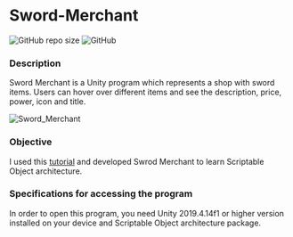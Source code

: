 # Sword-Merchant
![GitHub repo size](https://img.shields.io/github/repo-size/WW164/Sword-Merchant)
![GitHub](https://img.shields.io/github/license/WW164/Sword-Merchant)

### Description
Sword Merchant is a Unity program which represents a shop with sword items. Users can hover over different items and see the description, price, power, icon and title.

![Sword_Merchant](https://user-images.githubusercontent.com/56814825/145714100-a22a06d8-191a-4186-970c-8938e89602cb.gif)


### Objective
I used this [tutorial](https://www.raywenderlich.com/2826197-scriptableobject-tutorial-getting-started) and developed Swrod Merchant to learn Scriptable Object architecture.

### Specifications for accessing the program
In order to open this program, you need Unity 2019.4.14f1 or higher version installed on your device and Scriptable Object architecture package.
